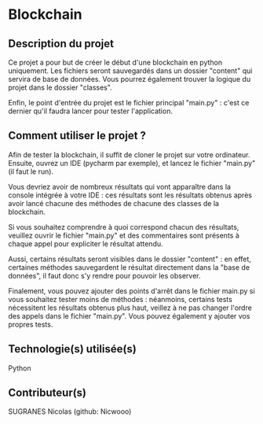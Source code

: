 # Blockchain

## Description du projet

Ce projet a pour but de créer le début d'une blockchain en python uniquement.
Les fichiers seront sauvegardés dans un dossier "content" qui servira de base de données.
Vous pourrez également trouver la logique du projet dans le dossier "classes".

Enfin, le point d'entrée du projet est le fichier principal "main.py" : c'est ce dernier qu'il faudra lancer pour tester l'application.

## Comment utiliser le projet ?

Afin de tester la blockchain, il suffit de cloner le projet sur votre ordinateur.
Ensuite, ouvrez un IDE (pycharm par exemple), et lancez le fichier "main.py" (il faut le run).

Vous devriez avoir de nombreux résultats qui vont apparaître dans la console intégrée à votre IDE :
ces résultats sont les résultats obtenus après avoir lancé chacune des méthodes de chacune des classes de la blockchain.

Si vous souhaitez comprendre à quoi correspond chacun des résultats, veuillez ouvrir le fichier "main.py" et des commentaires
sont présents à chaque appel pour expliciter le résultat attendu.

Aussi, certains résultats seront visibles dans le dossier "content" : en effet, certaines méthodes sauvegardent le résultat
directement dans la "base de données", il faut donc s'y rendre pour pouvoir les observer.

Finalement, vous pouvez ajouter des points d'arrêt dans le fichier main.py si vous souhaitez tester moins de méthodes :
néanmoins, certains tests nécessitent les résultats obtenus plus haut, veillez à ne pas changer l'ordre des appels
dans le fichier "main.py". Vous pouvez également y ajouter vos propres tests.

## Technologie(s) utilisée(s)
Python

## Contributeur(s)
SUGRANES Nicolas (github: Nicwooo)

